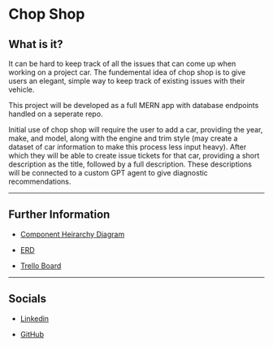# Chop Shop

## What is it?

It can be hard to keep track of all the issues that can come up when working on a project car. The fundemental idea of chop shop is to give users an elegant, simple way to keep track of existing issues with their vehicle.

This project will be developed as a full MERN app with database endpoints handled on a seperate repo.

Initial use of chop shop will require the user to add a car, providing the year, make, and model, along with the engine and trim style (may create a dataset of car information to make this process less input heavy). After which they will be able to create issue tickets for that car, providing a short description as the title, followed by a full description. These descriptions will be connected to a custom GPT agent to give diagnostic recommendations.

***
## Further Information

- [Component Heirarchy Diagram](https://lucid.app/lucidchart/0f975ccc-ae1c-4f19-895f-2dcb148b691e/edit?invitationId=inv_319f2589-435f-456f-98f0-7ebecf52ec77)

- [ERD](https://drive.google.com/file/d/1-z1vhkrV3229n7FBrTgdA7GPthakNb3F/view?usp=sharing)

- [Trello Board]()

***
## Socials

- [Linkedin](https://www.linkedin.com/in/caleb-hayden-developer/)

- [GitHub](https://github.com/chayden1009)